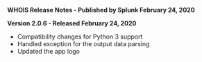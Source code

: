 **WHOIS Release Notes - Published by Splunk February 24, 2020**


**Version 2.0.6 - Released February 24, 2020**

* Compatibility changes for Python 3 support
* Handled exception for the output data parsing
* Updated the app logo
